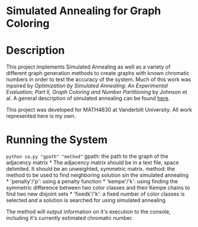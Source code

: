 # Simulated Annealing for Graph Coloring

# Description
This project implements Simulated Annealing as well as a variety of different graph generation methods to create graphs with known chromatic numbers in order to test the accuracy of the system. Much of this work was inpsired by *Optimization by Simulated Annealing: An Experimental Evaluation; Part II, Graph Coloring and Number Partitioning* by Johnson et al. A general description of simulated annealing can be found [here](https://en.wikipedia.org/wiki/Simulated_annealing).

This project was developed for MATH4630 at Vanderbilt University. All work represented here is my own. 

# Running the System
`python sa.py "gpath" "method"`
    gpath: the path to the graph of the adjacency matrix
        * The adjacency matrix should be in a text file, space delimited. It should be an unweighted, symmetric matrix.
    method: the method to be used to find neighboring solution sin the simulated annealing
        * 'penalty'/'p': using a penalty function
        * 'kempe'/'k': using finding the symmetric difference between two color classes and their Kempe chains to find two new disjoint sets
        * 'fixedk'/'k': a fixed number of color classes is selected and a solution is searched for using simulated annealing

The method will output information on it's execution to the console, including it's currently estimated chromatic number.
